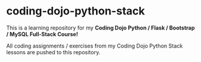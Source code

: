 # coding-dojo-python-stack

This is a learning repository for my **Coding Dojo Python / Flask / Bootstrap / MySQL Full-Stack Course!**

All coding assignments / exercises from my Coding Dojo Python Stack lessons are pushed to this repository.
